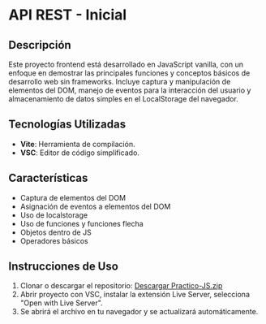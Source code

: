# API REST - Inicial

## Descripción

Este proyecto frontend está desarrollado en JavaScript vanilla, con un enfoque en demostrar las principales funciones y conceptos básicos de desarrollo web sin frameworks. Incluye captura y manipulación de elementos del DOM, manejo de eventos para la interacción del usuario y almacenamiento de datos simples en el LocalStorage del navegador.
## Tecnologías Utilizadas

- **Vite**: Herramienta de compilación.
- **VSC**: Editor de código simplificado.
## Características

- Captura de elementos del DOM
- Asignación de eventos a elementos del DOM
- Uso de localstorage
- Uso de funciones y funciones flecha
- Objetos dentro de JS
- Operadores básicos
## Instrucciones de Uso

1. Clonar o descargar el repositorio: [Descargar Practico-JS.zip](https://github.com/AgusAstuDev/Practico-JS/archive/refs/heads/main.zip)
2. Abrir proyecto con VSC, instalar la extensión Live Server, selecciona "Open with Live Server". 
3. Se abrirá el archivo en tu navegador y se actualizará automáticamente.

